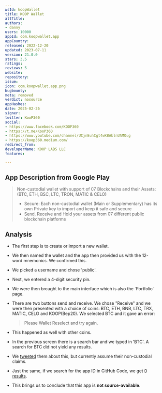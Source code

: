 ```yaml
---
wsId: koopWallet
title: KOOP Wallet
altTitle: 
authors:
- danny
users: 10000
appId: com.koopwallet.app
appCountry: 
released: 2022-12-20
updated: 2023-07-11
version: 21.0.0
stars: 3.5
ratings: 
reviews: 5
website: 
repository: 
issue: 
icon: com.koopwallet.app.png
bugbounty: 
meta: removed
verdict: nosource
appHashes: 
date: 2025-02-26
signer: 
twitter: KooP360
social:
- https://www.facebook.com/KOOP360
- https://t.me/KooP360
- https://www.youtube.com/channel/UCjnEuhCgt4wKBAblnUAMOug
- https://koop360.medium.com/
redirect_from: 
developerName: KOOP LABS LLC
features: 

---
```


## App Description from Google Play

> Non-custodial wallet with support of 07 Blockchains and their Assets: (BTC, ETH, BSC, LTC, TRON, MATIC & CELO)
> - Secure: Each non-custodial wallet (Main or Supplementary) has its own Private key to import and keep it safe and secure
> - Send, Receive and Hold your assets from 07 different public blockchain platforms

## Analysis

- The first step is to create or import a new wallet.
- We then named the wallet and the app then provided us with the 12-word mnemonics. We confirmed this.
- We picked a username and chose 'public'.
- Next, we entered a 4-digit security pin.
- We were then brought to the main interface which is also the 'Portfolio' page.
- There are two buttons send and receive. We chose "Receive" and we were then presented with a choice of coins: BTC, ETH, BNB, LTC, TRX, MATIC, CELO and KOOP(Bep20). We selected BTC and it gave an error:
  > Please Wallet Reselect and try again.

- This happened as well with other coins.
- In the previous screen there is a search bar and we typed in 'BTC'. A search for BTC did not yield any results.
- We [tweeted](https://twitter.com/BitcoinWalletz/status/1677200695299129344) them about this, but currently assume their non-custodial claims.
- Just the same, if we search for the app ID in GitHub Code, we get [0 results](https://github.com/search?q=com.koopwallet.app&type=code).
- This brings us to conclude that this app is **not source-available**.
